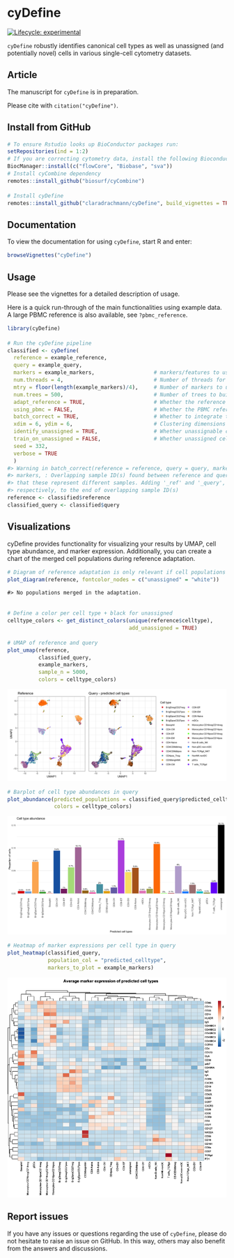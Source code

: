 
<!-- README.md is generated from README.Rmd. Please edit that file -->

# cyDefine

[![Lifecycle:
experimental](https://img.shields.io/badge/lifecycle-experimental-orange.svg)](https://www.tidyverse.org/lifecycle/#experimental)

`cyDefine` robustly identifies canonical cell types as well as
unassigned (and potentially novel) cells in various single-cell
cytometry datasets.

## Article

The manuscript for `cyDefine` is in preparation.

Please cite with `citation("cyDefine")`.

## Install from GitHub

``` r
# To ensure Rstudio looks up BioConductor packages run:
setRepositories(ind = 1:2)
# If you are correcting cytometry data, install the following Bioconductor packages:
BiocManager::install(c("flowCore", "Biobase", "sva"))
# Install cyCombine dependency
remotes::install_github("biosurf/cyCombine")

# Install cyDefine
remotes::install_github("claradrachmann/cyDefine", build_vignettes = TRUE)
```

## Documentation

To view the documentation for using `cyDefine`, start R and enter:

``` r
browseVignettes("cyDefine")
```

## Usage

Please see the vignettes for a detailed description of usage.

Here is a quick run-through of the main functionalities using example
data.<br> A large PBMC reference is also available, see
`?pbmc_reference`.

``` r
library(cyDefine)

# Run the cyDefine pipeline
classified <- cyDefine(
  reference = example_reference, 
  query = example_query, 
  markers = example_markers,                   # markers/features to use
  num.threads = 4,                             # Number of threads for parallelization
  mtry = floor(length(example_markers)/4),     # Number of markers to use in random forest classification
  num.trees = 500,                             # Number of trees to build in classification
  adapt_reference = TRUE,                      # Whether the reference should be adapted to the markers available in the query
  using_pbmc = FALSE,                          # Whether the PBMC reference is used
  batch_correct = TRUE,                        # Whether to integrate the reference and query using cyCombine (see ?cyCombine::batch_correct for more options)
  xdim = 6, ydim = 6,                          # Clustering dimensions for the integration
  identify_unassigned = TRUE,                  # Whether unassignable cells should be identified
  train_on_unassigned = FALSE,                 # Whether unassigned cells should be identified unsupervised or using unassigned cells in the reference
  seed = 332,
  verbose = TRUE
  )
#> Warning in batch_correct(reference = reference, query = query, markers =
#> markers, : Overlapping sample ID(s) found between reference and query. Assuming
#> that these represent different samples. Adding '_ref' and '_query',
#> respectively, to the end of overlapping sample ID(s)
reference <- classified$reference
classified_query <- classified$query
```

## Visualizations

cyDefine provides functionality for visualizing your results by UMAP,
cell type abundance, and marker expression. Additionally, you can create
a chart of the merged cell populations during reference adaptation.

``` r
# Diagram of reference adaptation is only relevant if cell populations are merged (i.e., if "celltype_original" is created)
plot_diagram(reference, fontcolor_nodes = c("unassigned" = "white"))
```

    #> No populations merged in the adaptation.

``` r

# Define a color per cell type + black for unassigned
celltype_colors <- get_distinct_colors(unique(reference$celltype), 
                                       add_unassigned = TRUE)

# UMAP of reference and query
plot_umap(reference,
          classified_query,
          example_markers,
          sample_n = 5000,
          colors = celltype_colors)
```

![](man/figures/README-umap-1.png)<!-- -->

``` r
# Barplot of cell type abundances in query
plot_abundance(predicted_populations = classified_query$predicted_celltype,
               colors = celltype_colors)
```

![](man/figures/README-abundance-1.png)<!-- -->

``` r
# Heatmap of marker expressions per cell type in query
plot_heatmap(classified_query, 
             population_col = "predicted_celltype",
             markers_to_plot = example_markers)
```

![](man/figures/README-heatmap-1.png)<!-- -->

## Report issues

If you have any issues or questions regarding the use of `cyDefine`,
please do not hesitate to raise an issue on GitHub. In this way, others
may also benefit from the answers and discussions.
